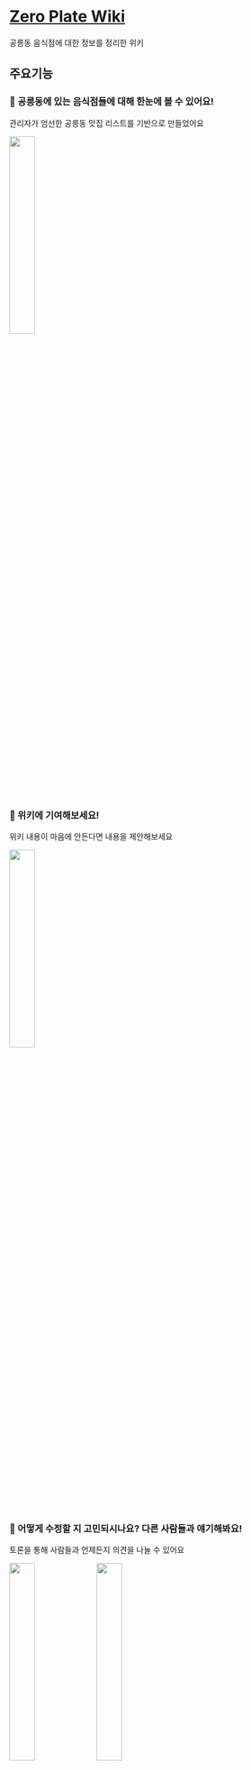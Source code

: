 # [Zero Plate Wiki](https://zero-plate.netlify.app/)
공릉동 음식점에 대한 정보를 정리한 위키 

## 주요기능
### 🔔 공릉동에 있는 음식점들에 대해 한눈에 볼 수 있어요! 
관리자가 엄선한 공릉동 맛집 리스트를 기반으로 만들었어요
<p align="left" >
<img width ="30%" src="https://github.com/Astin01/plate-web/assets/60924984/bfd71722-15d7-4179-afab-dd9f46770ca8" / >
</p>

### 📢 위키에 기여해보세요! 
위키 내용이 마음에 안든다면 내용을 제안해보세요 
<p align="left" >
<img width ="30%" src="https://github.com/Astin01/plate-web/assets/60924984/911d1dcd-c681-4093-bfbb-332cf104453f" / >
</p>

### 🤔 어떻게 수정할 지 고민되시나요? 다른 사람들과 얘기해봐요!
토론을 통해 사람들과 언제든지 의견을 나눌 수 있어요
<p align="left" >
<img width ="30%" src="https://github.com/Astin01/plate-web/assets/60924984/7f01be3e-232f-43a4-bff7-aa5de1ee95f4" / >
  <img width ="30%" src="https://github.com/Astin01/plate-web/assets/60924984/3b80633b-8136-4338-b396-42809a0d6f7a" / >
</p>

### 🎁 관리자가 확인 후 반영해드립니다!
제안글은 관리자만 반영할 수 있으니 걱정하지 마세요 
<p align="left" >
<img width ="30%" src="https://github.com/Astin01/plate-web/assets/60924984/33cdf24b-2029-43e5-b8e8-96e9a6e0e154" / >
</p>

## 프로젝트 기술 스택
### 프론트 엔드 
메인: react, javascript

스타일: react-bootstrap

상태 관리: context API

### 백엔드
Language: Java 17

Framework: Spring Boot / Spring MVC

Data: Spring Data JPA / MySQL / JWT

Infra : Docker / Github Action

## ERD
<img width="100%" alt="image" src="https://github.com/Astin01/plate-web/assets/60924984/fb87a97e-bdb3-4d16-8883-973fdf7b564a">

## 인프라 아키텍처 
<img width="100%" alt="image" src="https://github.com/Astin01/plate-web/assets/60924984/dbcc42b6-1aeb-4a24-854e-e41a90859ac0">

## 백엔드 CI/CD
<img width="100%" alt="image" src="https://github.com/Astin01/plate-web/assets/60924984/1f09663b-5e95-40c8-839d-22f739ff39e6">

## 연관 레포지토리
- [zeroplate_back](https://github.com/Astin01/plate-api/tree/main)


